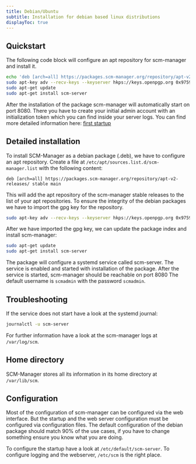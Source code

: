 ```yaml
---
title: Debian/Ubuntu
subtitle: Installation for debian based linux distributions
displayToc: true
---
```


## Quickstart

The following code block will configure an apt repository for scm-manager and install it.

```bash
echo 'deb [arch=all] https://packages.scm-manager.org/repository/apt-v2-releases/ stable main' | sudo tee /etc/apt/sources.list.d/scm-manager.list
sudo apt-key adv --recv-keys --keyserver hkps://keys.openpgp.org 0x975922F193B07D6E
sudo apt-get update
sudo apt-get install scm-server
```

After the installation of the package scm-manager will automatically start on port 8080.
There you have to create your initial admin account with an initialization token which you can find inside your server logs.
You can find more detailed information here: [first startup](../../first-startup/)

## Detailed installation

To install SCM-Manager as a debian package (.deb), we have to configure an apt repository.
Create a file at `/etc/apt/sources.list.d/scm-manager.list` with the following content:

```text
deb [arch=all] https://packages.scm-manager.org/repository/apt-v2-releases/ stable main
```

This will add the apt repository of the scm-manager stable releases to the list of your apt repositories.
To ensure the integrity of the debian packages we have to import the gpg key for the repository.

```bash
sudo apt-key adv --recv-keys --keyserver hkps://keys.openpgp.org 0x975922F193B07D6E
```

After we have imported the gpg key, we can update the package index and install scm-manager:

```bash
sudo apt-get update
sudo apt-get install scm-server
```

The package will configure a systemd service called scm-server.
The service is enabled and started with installation of the package.
After the service is started, scm-manager should be reachable on port 8080
The default username is `scmadmin` with the password `scmadmin`.

## Troubleshooting

If the service does not start have a look at the systemd journal:

```bash
journalctl -u scm-server
```

For further information have a look at the scm-manager logs at `/var/log/scm`.

## Home directory

SCM-Manager stores all its information in its home directory at `/var/lib/scm`.

## Configuration

Most of the configuration of scm-manager can be configured via the web interface.
But the startup and the web server configuration must be configured via configuration files.
The default configuration of the debian package should match 90% of the use cases,
if you have to change something ensure you know what you are doing.

To configure the startup have a look at `/etc/default/scm-server`.
To configure logging and the webserver, `/etc/scm` is the right place.
